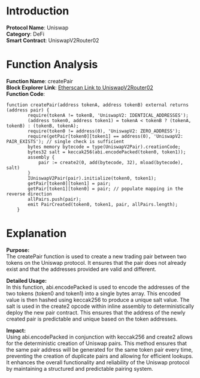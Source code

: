 # Introduction

**Protocol Name**: Uniswap  
**Category**: DeFi  
**Smart Contract**: UniswapV2Router02

# Function Analysis

**Function Name**: createPair  
**Block Explorer Link**: [Etherscan Link to UniswapV2Router02](https://etherscan.io/address/0x5C69bEe701ef814a2B6a3EDD4B1652CB9cc5aA6f#code)  
**Function Code**:

```solidity
function createPair(address tokenA, address tokenB) external returns (address pair) {
        require(tokenA != tokenB, 'UniswapV2: IDENTICAL_ADDRESSES');
        (address token0, address token1) = tokenA < tokenB ? (tokenA, tokenB) : (tokenB, tokenA);
        require(token0 != address(0), 'UniswapV2: ZERO_ADDRESS');
        require(getPair[token0][token1] == address(0), 'UniswapV2: PAIR_EXISTS'); // single check is sufficient
        bytes memory bytecode = type(UniswapV2Pair).creationCode;
        bytes32 salt = keccak256(abi.encodePacked(token0, token1));
        assembly {
            pair := create2(0, add(bytecode, 32), mload(bytecode), salt)
        }
        IUniswapV2Pair(pair).initialize(token0, token1);
        getPair[token0][token1] = pair;
        getPair[token1][token0] = pair; // populate mapping in the reverse direction
        allPairs.push(pair);
        emit PairCreated(token0, token1, pair, allPairs.length);
    }
```

# Explanation
**Purpose:** <br>
The createPair function is used to create a new trading pair between two tokens on the Uniswap protocol. It ensures that the pair does not already exist and that the addresses provided are valid and different.

**Detailed Usage:**<br>
In this function, abi.encodePacked is used to encode the addresses of the two tokens (token0 and token1) into a single bytes array. This encoded value is then hashed using keccak256 to produce a unique salt value. The salt is used in the create2 opcode within inline assembly to deterministically deploy the new pair contract. This ensures that the address of the newly created pair is predictable and unique based on the token addresses.

**Impact:**<br>
Using abi.encodePacked in conjunction with keccak256 and create2 allows for the deterministic creation of Uniswap pairs. This method ensures that the same pair address will be generated for the same token pair every time, preventing the creation of duplicate pairs and allowing for efficient lookups. It enhances the overall functionality and reliability of the Uniswap protocol by maintaining a structured and predictable pairing system.

